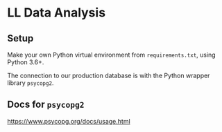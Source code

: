 # LL Data Analysis

## Setup

Make your own Python virtual environment from `requirements.txt`, using Python 3.6+.

The connection to our production database is with the Python wrapper library `psycopg2`.

## Docs for `psycopg2`

https://www.psycopg.org/docs/usage.html